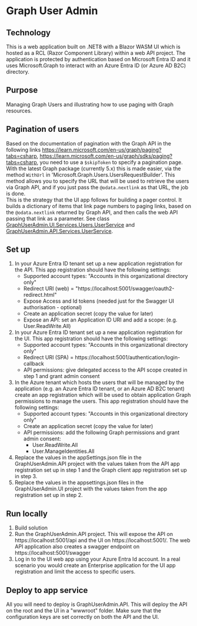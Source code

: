 # Graph User Admin

## Technology
This is a web application built on .NET8 with a Blazor WASM UI which is hosted as a RCL (Razor Component Library) within a web API project. 
The application is protected by authentication based on Microsoft Entra ID and it uses Microsoft.Graph to interact with an Azure Entra ID (or Azure AD B2C) directory.

## Purpose
Managing Graph Users and illustrating how to use paging with Graph resources.

## Pagination of users
Based on the documentation of pagination with the Graph API in the following links 
https://learn.microsoft.com/en-us/graph/paging?tabs=csharp, 
https://learn.microsoft.com/en-us/graph/sdks/paging?tabs=csharp, you need to use a `$skipToken` to specify a pagination page. 
With the latest Graph package (currently 5.x) this is made easier, via the method `WithUrl` in 'Microsoft.Graph.Users.UsersRequestBuilder'. 
This method allows you to specify the URL that will be used to retrieve the users via Graph API, and if you just pass the `@odata.nextlink` as that URL, the job is done.  
This is the strategy that the UI app follows for building a pager control. It builds a dictionary of items that link page numbers to paging links, 
based on the `@odata.nextlink` returned by Graph API, and then calls the web API passing that link as a parameter. 
See class [GraphUserAdmin.UI.Services.Users.UserService](./src/net8/GraphUserAdmin.API/Services/UserService.cs) and 
[GraphUserAdmin.API.Services.UserService](./src/net8/GraphUserAdmin.UI/Services/Users/UserService.cs). 

## Set up
1. In your Azure Entra ID tenant set up a new application registration for the API. 
   This app registration should have the following settings:
    - Supported account types: "Accounts in this organizational directory only"
    - Redirect URI (web) = "https://localhost:5001/swagger/oauth2-redirect.html"
    - Expose Access and Id tokens (needed just for the Swagger UI authorisation - optional)
    - Create an application secret (copy the value for later)
    - Expose an API: set an Application ID URI and add a scope: (e.g. User.ReadWrite.All)
2. In your Azure Entra ID tenant set up a new application registration for the UI.
   This app registration should have the following settings:
   - Supported account types: "Accounts in this organizational directory only"
   - Redirect URI (SPA) = https://localhost:5001/authentication/login-callback
   - API permissions: give delegated access to the API scope created in step 1 and grant admin consent
3. In the Azure tenant which hosts the users that will be managed by the application (e.g. an Azure Entra ID tenant, or an Azure AD B2C tenant) create an app registration which will be used to obtain application Graph permissions to manage the users.
   This app registration should have the following settings:
   - Supported account types: "Accounts in this organizational directory only"
   - Create an application secret (copy the value for later)
   - API permissions: add the following Graph permissions and grant admin consent:
       - User.ReadWrite.All
       - User.ManageIdentities.All
4. Replace the values in the appSettings.json file in the GraphUserAdmin.API project with the values taken from the API app registration set up in step 1 and the Graph client app registration set up in step 3.
5. Replace the values in the appsettings.json files in the GraphUserAdmin.UI project with the values taken from the app registration set up in step 2.

## Run locally
1. Build solution
2. Run the GraphUserAdmin.API project. This will expose the API on https://localhost:5001/api and the UI on https://localhost:5001/. The web API application also creates a swagger endpoint on https://localhost:5001/swagger
3. Log in to the UI web app using your Azure Entra Id account. In a real scenario you would create an Enterprise application for the UI app registration and limit the access to specific users.

## Deploy to app service
All you will need to deploy is GraphUserAdmin.API. This will deploy the API on the root and the UI in a "wwwroot" folder. Make sure that the configuration keys are set correctly on both the API and the UI.
